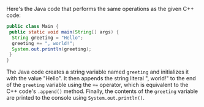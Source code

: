 Here's the Java code that performs the same operations as the given C++ code:
```java
public class Main {
 public static void main(String[] args) {
  String greeting = "Hello";
  greeting += ", world!";
  System.out.println(greeting);
 }
}
```
The Java code creates a string variable named `greeting` and initializes it with the value "Hello". It then appends the string literal ", world!" to the end of the `greeting` variable using the `+=` operator, which is equivalent to the C++ code's `.append()` method. Finally, the contents of the `greeting` variable are printed to the console using `System.out.println()`.

